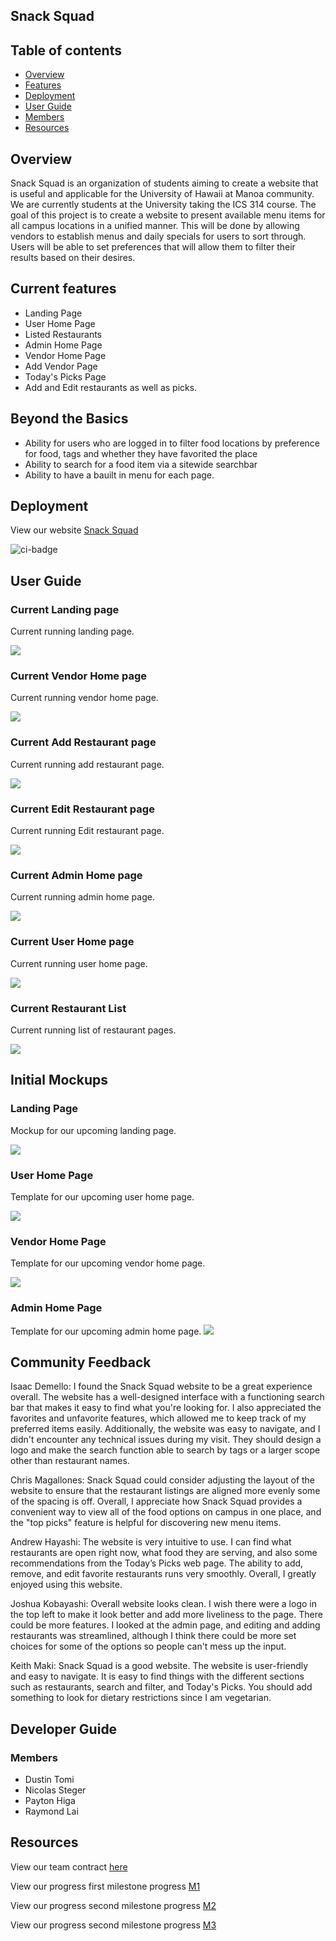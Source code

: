 ## Snack Squad

## Table of contents

* [Overview](#overview)
* [Features](#features)
* [Deployment](#deployment)
* [User Guide](#user-guide)
* [Members](#members)
* [Resources](#resources)

## Overview

Snack Squad is an organization of students aiming to create a website that is useful and applicable for the University of Hawaii at Manoa community. We are currently students at the University taking the ICS 314 course. The goal of this project is to create a website to present available menu items for all campus locations in a unified manner. This will be done by allowing vendors to establish menus and daily specials for users to sort through. Users will be able to set preferences that will allow them to filter their results based on their desires. 

## Current features

* Landing Page
* User Home Page
* Listed Restaurants
* Admin Home Page
* Vendor Home Page
* Add Vendor Page
* Today's Picks Page
* Add and Edit restaurants as well as picks.

## Beyond the Basics

* Ability for users who are logged in to filter food locations by preference for food, tags and whether they have favorited the place
* Ability to search for a food item via a sitewide searchbar
* Ability to have a bauilt in menu for each page.

## Deployment

View our website [Snack Squad](https://snack-squad.online/)

![ci-badge](https://github.com/snack-squad/snack-squad/workflows/ci-snack-squad/badge.svg)

## User Guide

### Current Landing page

Current running landing page.

![](images/snack-squad-landing-live.png)

### Current Vendor Home page

Current running vendor home page.

![](images/vendor-home-live.png)

### Current Add Restaurant page

Current running add restaurant page.

![](images/add-restaurant-live.png)

### Current Edit Restaurant page

Current running Edit restaurant page.

![](images/edit-restaurant.png)

### Current Admin Home page

Current running admin home page.

![](images/AdminHomeImplement.png)

### Current User Home page

Current running user home page.

![](images/userhome.png)

### Current Restaurant List

Current running list of restaurant pages.

![](images/display-restaurants.png)

## Initial Mockups

### Landing Page

Mockup for our upcoming landing page.

![](images/snack-squad-landing.png)

### User Home Page

Template for our upcoming user home page.

![](images/userhomepage1.png)

### Vendor Home Page

Template for our upcoming vendor home page.

![](images/vendor-home.png)

### Admin Home Page
Template for our upcoming admin home page.
![](images/adminHomePageMockup.png)

## Community Feedback

Isaac Demello: I found the Snack Squad website to be a great experience overall. The website has a well-designed interface with a functioning search bar that makes it easy to find what you're looking for. I also appreciated the favorites and unfavorite features, which allowed me to keep track of my preferred items easily. Additionally, the website was easy to navigate, and I didn't encounter any technical issues during my visit. They should design a logo and make the search function able to search by tags or a larger scope other than restaurant names. 

Chris Magallones: Snack Squad could consider adjusting the layout of the website to ensure that the restaurant listings are aligned more evenly some of the spacing is off. Overall, I appreciate how Snack Squad provides a convenient way to view all of the food options on campus in one place, and the "top picks" feature is helpful for discovering new menu items.

Andrew Hayashi: The website is very intuitive to use. I can find what restaurants are open right now, what food they are serving, and also some recommendations from the Today’s Picks web page. The ability to add, remove, and edit favorite restaurants runs very smoothly. Overall, I greatly enjoyed using this website.

Joshua Kobayashi: Overall website looks clean. I wish there were a logo in the top left to make it look better and add more liveliness to the page. There could be more features. I looked at the admin page, and editing and adding restaurants was streamlined, although I think there could be more set choices for some of the options so people can't mess up the input. 

Keith Maki: Snack Squad is a good website. The website is user-friendly and easy to navigate. It is easy to find things with the different sections such as restaurants, search and filter, and Today's Picks. You should add something to look for dietary restrictions since I am vegetarian.
## Developer Guide

### Members

<ul>
  <li>Dustin Tomi</li>
  <li>Nicolas Steger</li>
  <li>Payton Higa</li>
  <li>Raymond Lai</li>
</ul>

## Resources

View our team contract [here](https://docs.google.com/document/d/1sd9oMwB1Ag79HgdZCrIyNkRM-P1il__5RpOqxmauF3c/edit)

View our progress first milestone progress [M1](https://github.com/orgs/snack-squad/projects/1)

View our progress second milestone progress [M2](https://github.com/orgs/snack-squad/projects/3)

View our progress second milestone progress [M3](https://github.com/orgs/snack-squad/projects/4)





